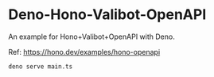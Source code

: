 # Deno-Hono-Valibot-OpenAPI

An example for Hono+Valibot+OpenAPI with Deno.

Ref: https://hono.dev/examples/hono-openapi

```bash
deno serve main.ts
```
